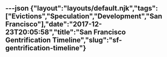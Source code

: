 ---json
{"layout":"layouts/default.njk","tags":["Evictions","Speculation","Development","San Francisco"],"date":"2017-12-23T20:05:58","title":"San Francisco Gentrification Timeline","slug":"sf-gentrification-timeline"}
---

